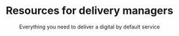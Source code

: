 ---
layout: role-index-delivery-managers
title: Resources for delivery managers
subtitle: Everything you need to deliver a digital by default service
audience: delivery-managers
hero: Agile
breadcrumbs:
  -
    title: Home
    url: /service-manual
---